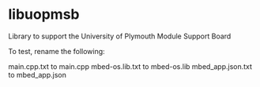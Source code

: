 # libuopmsb
Library to support the University of Plymouth Module Support Board

To test, rename the following:

main.cpp.txt to main.cpp 
mbed-os.lib.txt to mbed-os.lib
mbed_app.json.txt to mbed_app.json 